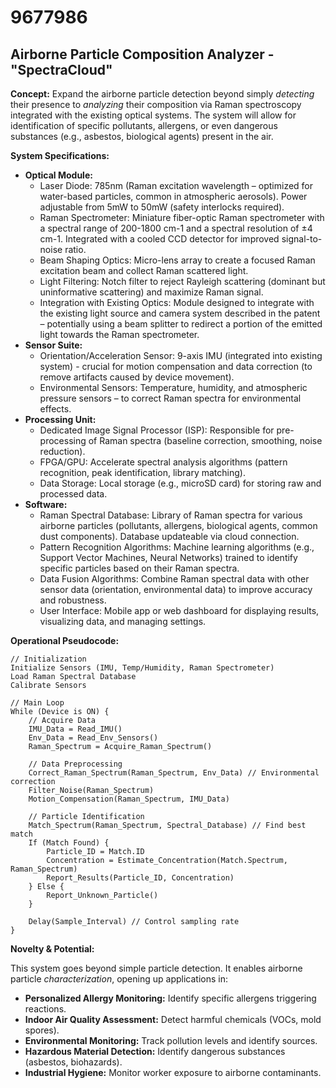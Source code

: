 # 9677986

## Airborne Particle Composition Analyzer - "SpectraCloud"

**Concept:** Expand the airborne particle detection beyond simply *detecting* their presence to *analyzing* their composition via Raman spectroscopy integrated with the existing optical systems.  The system will allow for identification of specific pollutants, allergens, or even dangerous substances (e.g., asbestos, biological agents) present in the air.

**System Specifications:**

*   **Optical Module:**
    *   Laser Diode: 785nm (Raman excitation wavelength – optimized for water-based particles, common in atmospheric aerosols). Power adjustable from 5mW to 50mW (safety interlocks required).
    *   Raman Spectrometer: Miniature fiber-optic Raman spectrometer with a spectral range of 200-1800 cm-1 and a spectral resolution of ±4 cm-1. Integrated with a cooled CCD detector for improved signal-to-noise ratio.
    *   Beam Shaping Optics: Micro-lens array to create a focused Raman excitation beam and collect Raman scattered light.
    *   Light Filtering: Notch filter to reject Rayleigh scattering (dominant but uninformative scattering) and maximize Raman signal.
    *   Integration with Existing Optics: Module designed to integrate with the existing light source and camera system described in the patent – potentially using a beam splitter to redirect a portion of the emitted light towards the Raman spectrometer.
*   **Sensor Suite:**
    *   Orientation/Acceleration Sensor: 9-axis IMU (integrated into existing system) - crucial for motion compensation and data correction (to remove artifacts caused by device movement).
    *   Environmental Sensors: Temperature, humidity, and atmospheric pressure sensors – to correct Raman spectra for environmental effects.
*   **Processing Unit:**
    *   Dedicated Image Signal Processor (ISP): Responsible for pre-processing of Raman spectra (baseline correction, smoothing, noise reduction).
    *   FPGA/GPU: Accelerate spectral analysis algorithms (pattern recognition, peak identification, library matching).
    *   Data Storage: Local storage (e.g., microSD card) for storing raw and processed data.
*   **Software:**
    *   Raman Spectral Database: Library of Raman spectra for various airborne particles (pollutants, allergens, biological agents, common dust components). Database updateable via cloud connection.
    *   Pattern Recognition Algorithms: Machine learning algorithms (e.g., Support Vector Machines, Neural Networks) trained to identify specific particles based on their Raman spectra.
    *   Data Fusion Algorithms: Combine Raman spectral data with other sensor data (orientation, environmental data) to improve accuracy and robustness.
    *   User Interface: Mobile app or web dashboard for displaying results, visualizing data, and managing settings.

**Operational Pseudocode:**

```
// Initialization
Initialize Sensors (IMU, Temp/Humidity, Raman Spectrometer)
Load Raman Spectral Database
Calibrate Sensors

// Main Loop
While (Device is ON) {
    // Acquire Data
    IMU_Data = Read_IMU()
    Env_Data = Read_Env_Sensors()
    Raman_Spectrum = Acquire_Raman_Spectrum()

    // Data Preprocessing
    Correct_Raman_Spectrum(Raman_Spectrum, Env_Data) // Environmental correction
    Filter_Noise(Raman_Spectrum)
    Motion_Compensation(Raman_Spectrum, IMU_Data)

    // Particle Identification
    Match_Spectrum(Raman_Spectrum, Spectral_Database) // Find best match
    If (Match Found) {
        Particle_ID = Match.ID
        Concentration = Estimate_Concentration(Match.Spectrum, Raman_Spectrum)
        Report_Results(Particle_ID, Concentration)
    } Else {
        Report_Unknown_Particle()
    }

    Delay(Sample_Interval) // Control sampling rate
}
```

**Novelty & Potential:**

This system goes beyond simple particle detection. It enables airborne particle *characterization*, opening up applications in:

*   **Personalized Allergy Monitoring:** Identify specific allergens triggering reactions.
*   **Indoor Air Quality Assessment:** Detect harmful chemicals (VOCs, mold spores).
*   **Environmental Monitoring:** Track pollution levels and identify sources.
*   **Hazardous Material Detection:** Identify dangerous substances (asbestos, biohazards).
*   **Industrial Hygiene:** Monitor worker exposure to airborne contaminants.